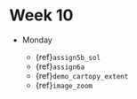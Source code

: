 
# Week 10

* Monday

  * {ref}`assign5b_sol`  
  * {ref}`assign6a`  
  * {ref}`demo_cartopy_extent`  
  * {ref}`image_zoom`
